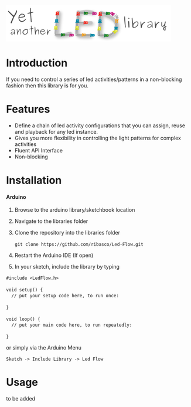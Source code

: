 ![](resources/logo.png) 

# Introduction

If you need to control a series of led activities/patterns in a non-blocking fashion then this library is for you. 

# Features
- Define a chain of led activity configurations that you can assign, reuse and playback for any led instance.
- Gives you more flexibility in controlling the light patterns for complex activities
- Fluent API Interface
- Non-blocking

# Installation

#### Arduino

1. Browse to the arduino library/sketchbook location
2. Navigate to the libraries folder
3. Clone the repository into the libraries folder 

	`git clone https://github.com/ribasco/Led-Flow.git`

4. Restart the Arduino IDE (If open)
5. In your sketch, include the library by typing

```
#include <LedFlow.h>

void setup() {
  // put your setup code here, to run once:

}

void loop() {
  // put your main code here, to run repeatedly:

}
```
or simply via the Arduino Menu

	Sketch -> Include Library -> Led Flow
	
# Usage

to be added

